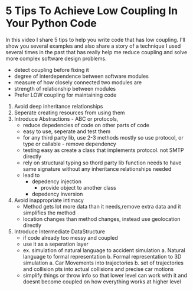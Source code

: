 # 5 Tips To Achieve Low Coupling In Your Python Code

In this video I share 5 tips to help you write code that has low coupling. I'll show you several examples and also share a story of a technique I used several times in the past that has really help me reduce coupling and solve more complex software design problems.

- detect coupling before fixing it
- degree of interdependence between software modules
- measure of how closely connected two modules are
- strength of relationship between modules
- Prefer LOW coupling for maintaining code 

1. Avoid deep inheritance relationships
2. Seperate creating resources from using them 
3. Introduce Abstractions - ABC or protocols, 
    - reduce depedencies of code on other parts of code
    - easy to use, seperate and test them 
    - for any third party lib, use 2-3 methods mostly so use protocol, or type or callable - remove dependency 
    - testing easy as create a class that implements protocol. not SMTP directly
    - rely on structural typing so thord party lib function needs to have same signature without any inheritance relationships needed
    - lead to 
        - depedency injection
            - provide object to another class
        - depedency inversion 
4. Avoid inappropriate intimacy
    - Method gets lot more data than it needs,remove extra data and it simplifies the method
    - location changes than method changes, instead use geolocation directly 
5. Introduce Intermediate DataStructure
    - if code already too messy and coupled
    - use it as a seperation layer
    - ex. simulation of natural language to accident simulation
        a. Natural language to formal representation
        b. Formal representation to 3D simulation
            a. Car Movements into trajectories
            b. set of trajectories and collision pts into actual collisions and precise car motions
    - simplify things or throw info so that lower level can work with it and doesnt become coupled on how everything works at higher level 

